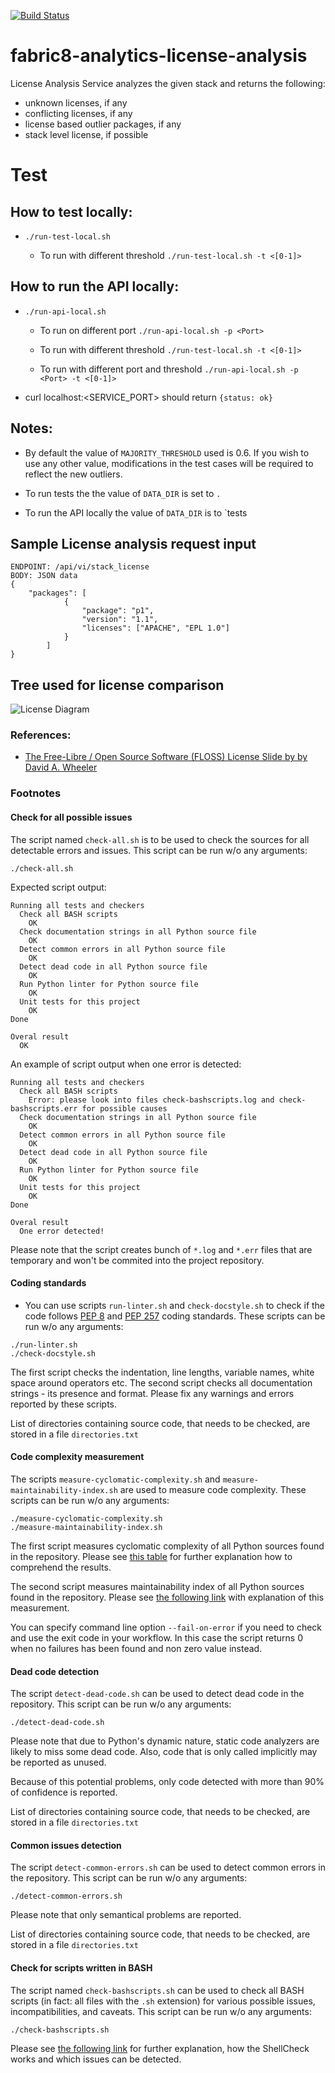 [![Build Status](https://ci.centos.org/buildStatus/icon?job=devtools-fabric8-analytics-license-analysis-f8a-build-master)](https://ci.centos.org/job/devtools-fabric8-analytics-license-analysis-f8a-build-master/)

# fabric8-analytics-license-analysis
License Analysis Service analyzes the given stack and returns the following:
 - unknown licenses, if any
 - conflicting licenses, if any
 - license based outlier packages, if any
 - stack level license, if possible

# Test
## How to test locally:

*  `./run-test-local.sh`

    * To run with different threshold `./run-test-local.sh -t <[0-1]>`


## How to run the API locally:

* `./run-api-local.sh`

    * To run on different port `./run-api-local.sh -p <Port>`

    * To run with different threshold `./run-test-local.sh -t <[0-1]>`

    * To run with different port and threshold `./run-api-local.sh -p <Port> -t <[0-1]>`

* curl localhost:<SERVICE_PORT> should return `{status: ok}`


## Notes:

* By default the value of `MAJORITY_THRESHOLD` used is 0.6. If you wish to use any other value, modifications in the test cases will be required to reflect the new outliers.

* To run tests the the value of `DATA_DIR` is set to `.`

* To run the API locally the value of `DATA_DIR` is to `tests


## Sample License analysis request input
```
ENDPOINT: /api/vi/stack_license
BODY: JSON data
{
    "packages": [
            {
                "package": "p1",
                "version": "1.1",
                "licenses": ["APACHE", "EPL 1.0"]
            }
        ]
}
```


## Tree used for license comparison

![License Diagram](https://user-images.githubusercontent.com/37098367/99516035-bc4d4f00-29b3-11eb-9d01-0d26dbe948d9.png)

### References:

* [The Free-Libre / Open Source Software (FLOSS) License Slide  by by David A. Wheeler](https://www.dwheeler.com/essays/floss-license-slide.pdf)

### Footnotes

#### Check for all possible issues

The script named `check-all.sh` is to be used to check the sources for all detectable errors and issues. This script can be run w/o any arguments:

```
./check-all.sh
```

Expected script output:

```
Running all tests and checkers
  Check all BASH scripts
    OK
  Check documentation strings in all Python source file
    OK
  Detect common errors in all Python source file
    OK
  Detect dead code in all Python source file
    OK
  Run Python linter for Python source file
    OK
  Unit tests for this project
    OK
Done

Overal result
  OK
```

An example of script output when one error is detected:

```
Running all tests and checkers
  Check all BASH scripts
    Error: please look into files check-bashscripts.log and check-bashscripts.err for possible causes
  Check documentation strings in all Python source file
    OK
  Detect common errors in all Python source file
    OK
  Detect dead code in all Python source file
    OK
  Run Python linter for Python source file
    OK
  Unit tests for this project
    OK
Done

Overal result
  One error detected!
```

Please note that the script creates bunch of `*.log` and `*.err` files that are temporary and won't be commited into the project repository.

#### Coding standards

- You can use scripts `run-linter.sh` and `check-docstyle.sh` to check if the code follows [PEP 8](https://www.python.org/dev/peps/pep-0008/) and [PEP 257](https://www.python.org/dev/peps/pep-0257/) coding standards. These scripts can be run w/o any arguments:

```
./run-linter.sh
./check-docstyle.sh
```

The first script checks the indentation, line lengths, variable names, white space around operators etc. The second
script checks all documentation strings - its presence and format. Please fix any warnings and errors reported by these
scripts.

List of directories containing source code, that needs to be checked, are stored in a file `directories.txt`

#### Code complexity measurement

The scripts `measure-cyclomatic-complexity.sh` and `measure-maintainability-index.sh` are used to measure code complexity. These scripts can be run w/o any arguments:

```
./measure-cyclomatic-complexity.sh
./measure-maintainability-index.sh
```

The first script measures cyclomatic complexity of all Python sources found in the repository. Please see [this table](https://radon.readthedocs.io/en/latest/commandline.html#the-cc-command) for further explanation how to comprehend the results.

The second script measures maintainability index of all Python sources found in the repository. Please see [the following link](https://radon.readthedocs.io/en/latest/commandline.html#the-mi-command) with explanation of this measurement.

You can specify command line option `--fail-on-error` if you need to check and use the exit code in your workflow. In this case the script returns 0 when no failures has been found and non zero value instead.

#### Dead code detection

The script `detect-dead-code.sh` can be used to detect dead code in the repository. This script can be run w/o any arguments:

```
./detect-dead-code.sh
```

Please note that due to Python's dynamic nature, static code analyzers are likely to miss some dead code. Also, code that is only called implicitly may be reported as unused.

Because of this potential problems, only code detected with more than 90% of confidence is reported.

List of directories containing source code, that needs to be checked, are stored in a file `directories.txt`

#### Common issues detection

The script `detect-common-errors.sh` can be used to detect common errors in the repository. This script can be run w/o any arguments:

```
./detect-common-errors.sh
```

Please note that only semantical problems are reported.

List of directories containing source code, that needs to be checked, are stored in a file `directories.txt`

#### Check for scripts written in BASH

The script named `check-bashscripts.sh` can be used to check all BASH scripts (in fact: all files with the `.sh` extension) for various possible issues, incompatibilities, and caveats. This script can be run w/o any arguments:

```
./check-bashscripts.sh
```

Please see [the following link](https://github.com/koalaman/shellcheck) for further explanation, how the ShellCheck works and which issues can be detected.
